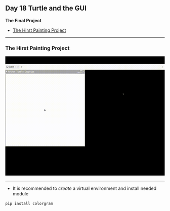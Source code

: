 ## Day 18 Turtle and the GUI

**The Final Project**

- [The Hirst Painting Project](https://replit.com/@supercodr/day-18-spot-art)

---

### The Hirst Painting Project

![](the-color-spots-project.gif)

---

- It is recommended to _create_ a virtual environment and install needed module

```
pip install colorgram
```